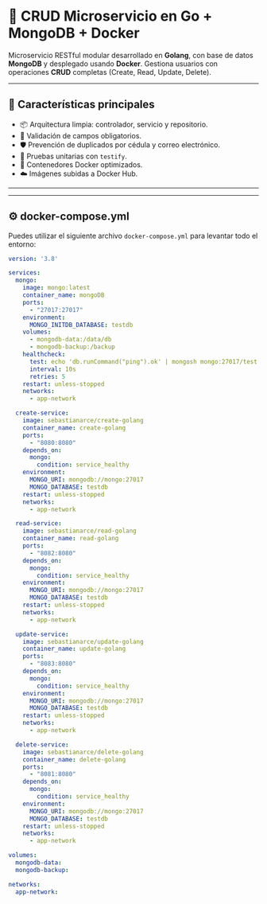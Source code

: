 # 🚀 CRUD Microservicio en Go + MongoDB + Docker

Microservicio RESTful modular desarrollado en **Golang**, con base de datos **MongoDB** y desplegado usando **Docker**. Gestiona usuarios con operaciones **CRUD** completas (Create, Read, Update, Delete).

---

## 🧩 Características principales

- 📦 Arquitectura limpia: controlador, servicio y repositorio.
- 🧠 Validación de campos obligatorios.
- 🛡️ Prevención de duplicados por cédula y correo electrónico.
- 🧪 Pruebas unitarias con `testify`.
- 🐳 Contenedores Docker optimizados.
- ☁️ Imágenes subidas a Docker Hub.

---


---

## ⚙️ docker-compose.yml

Puedes utilizar el siguiente archivo `docker-compose.yml` para levantar todo el entorno:

```yaml
version: '3.8'

services:
  mongo:
    image: mongo:latest
    container_name: mongoDB
    ports:
      - "27017:27017"
    environment:
      MONGO_INITDB_DATABASE: testdb
    volumes:
      - mongodb-data:/data/db
      - mongodb-backup:/backup
    healthcheck:
      test: echo 'db.runCommand("ping").ok' | mongosh mongo:27017/test --quiet
      interval: 10s
      retries: 5
    restart: unless-stopped
    networks:
      - app-network

  create-service:
    image: sebastianarce/create-golang
    container_name: create-golang
    ports:
      - "8080:8080"
    depends_on:
      mongo:
        condition: service_healthy
    environment:
      MONGO_URI: mongodb://mongo:27017
      MONGO_DATABASE: testdb
    restart: unless-stopped
    networks:
      - app-network

  read-service:
    image: sebastianarce/read-golang
    container_name: read-golang
    ports:
      - "8082:8080"
    depends_on:
      mongo:
        condition: service_healthy
    environment:
      MONGO_URI: mongodb://mongo:27017
      MONGO_DATABASE: testdb
    restart: unless-stopped
    networks:
      - app-network

  update-service:
    image: sebastianarce/update-golang
    container_name: update-golang
    ports:
      - "8083:8080"
    depends_on:
      mongo:
        condition: service_healthy
    environment:
      MONGO_URI: mongodb://mongo:27017
      MONGO_DATABASE: testdb
    restart: unless-stopped
    networks:
      - app-network

  delete-service:
    image: sebastianarce/delete-golang
    container_name: delete-golang
    ports:
      - "8081:8080"
    depends_on:
      mongo:
        condition: service_healthy
    environment:
      MONGO_URI: mongodb://mongo:27017
      MONGO_DATABASE: testdb
    restart: unless-stopped
    networks:
      - app-network

volumes:
  mongodb-data:
  mongodb-backup:

networks:
  app-network:


